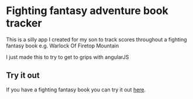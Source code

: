 Fighting fantasy adventure book tracker
===================================

This is a silly app I created for my son to track scores throughout a fighting fantasy book 
e.g. Warlock Of Firetop Mountain 

I just made this to try to get to grips with angularJS

Try it out
----------
If you have a fighting fantasy book you can try it out [here](http://dl.dropbox.com/u/26218407/wftm/index.html).
